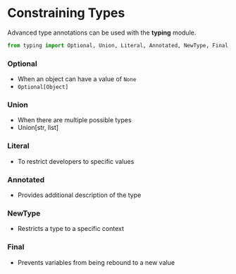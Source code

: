 # Constraining Types

Advanced type annotations can be used with the **typing** module.

```python
from typing import Optional, Union, Literal, Annotated, NewType, Final, Dict, List
```

### Optional

  * When an object can have a value of `None`
  * `Optional[Object]`

### Union
  
  * When there are multiple possible types
  * Union[str, list]

### Literal
  
  * To restrict developers to specific values

### Annotated

  * Provides additional description of the type

### NewType

  * Restricts a type to a specific context

### Final

  * Prevents variables from being rebound to a new value


